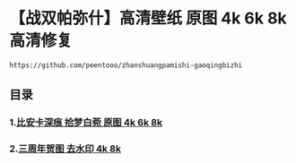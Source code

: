 # 【战双帕弥什】高清壁纸 原图 4k 6k 8k 高清修复

```
https://github.com/peentooo/zhanshuangpamishi-gaoqingbizhi
```

## 目录

### 1.[比安卡深痕 拾梦白菀  原图 4k 6k 8k](https://github.com/peentooo/zhanshuangpamishi-gaoqingbizhi/tree/main/001)

### 2.[三周年贺图 去水印  4k 8k](https://github.com/peentooo/zhanshuangpamishi-gaoqingbizhi/tree/main/002)
